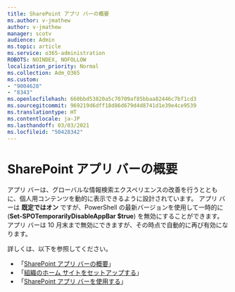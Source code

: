 ```yaml
---
title: SharePoint アプリ バーの概要
ms.author: v-jmathew
author: v-jmathew
manager: scotv
audience: Admin
ms.topic: article
ms.service: o365-administration
ROBOTS: NOINDEX, NOFOLLOW
localization_priority: Normal
ms.collection: Adm_O365
ms.custom:
- "9004628"
- "8343"
ms.openlocfilehash: 660bbd53820a5c70709af85bbaa82446c7bf1cd3
ms.sourcegitcommit: 969219d6dff18d86d679d4d8741d1e39e4ce9539
ms.translationtype: HT
ms.contentlocale: ja-JP
ms.lasthandoff: 03/03/2021
ms.locfileid: "50428342"
---
```

# <a name="introduction-to-the-sharepoint-app-bar"></a>SharePoint アプリ バーの概要

アプリ バーは、グローバルな情報検索エクスペリエンスの改善を行うとともに、個人用コンテンツを動的に表示できるように設計されています。 アプリ バーは **既定ではオン** ですが、PowerShell の最新バージョンを使用して一時的に (**Set-SPOTemporarilyDisableAppBar $true**) を無効にすることができます。 アプリ バーは 10 月末まで無効にできますが、その時点で自動的に再び有効になります。

詳しくは、以下を参照してください。

- 「[SharePoint アプリ バーの概要](https://docs.microsoft.com/SharePoint/sharepoint-app-bar)」
- 「[組織のホーム サイトをセットアップする](https://docs.microsoft.com/sharepoint/home-site)」
- 「[SharePoint アプリ バーを使用する](https://support.microsoft.com/office/use-the-sharepoint-app-bar-b2ab82d5-9af7-445e-ad24-236c5a86b5f8)」
